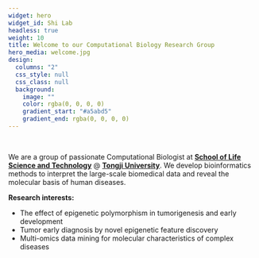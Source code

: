 ```yaml
---
widget: hero
widget_id: Shi Lab
headless: true
weight: 10
title: Welcome to our Computational Biology Research Group
hero_media: welcome.jpg
design:
  columns: "2"
  css_style: null
  css_class: null
  background:
    image: ""
    color: rgba(0, 0, 0, 0)
    gradient_start: "#a5abd5"
    gradient_end: rgba(0, 0, 0, 0)
---
```

<br>

We are a group of passionate Computational Biologist at **[School of Life Science and Technology](https://life.tongji.edu.cn/)** @ **[Tongji University](https://tongji.edu.cn/)**. We develop bioinformatics methods to interpret the large-scale biomedical data and reveal the molecular basis of human diseases.

**Research interests:**

* The effect of epigenetic polymorphism in tumorigenesis and early development
* Tumor early diagnosis by novel epigenetic feature discovery
* Multi-omics data mining for molecular characteristics of complex diseases